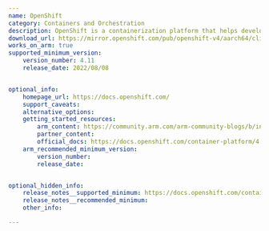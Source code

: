 ```yaml
---
name: OpenShift
category: Containers and Orchestration
description: OpenShift is a containerization platform that helps developers build, deploy, and manage applications across hybrid cloud environments, providing tools for automation, scalability, and collaboration.
download_url: https://mirror.openshift.com/pub/openshift-v4/aarch64/clients/ocp/
works_on_arm: true
supported_minimum_version:
    version_number: 4.11
    release_date: 2022/08/08


optional_info:
    homepage_url: https://docs.openshift.com/
    support_caveats:
    alternative_options:
    getting_started_resources:
        arm_content: https://community.arm.com/arm-community-blogs/b/infrastructure-solutions-blog/posts/software-innovations-with-red-hat-and-arm
        partner_content:
        official_docs: https://docs.openshift.com/container-platform/4.9/installing/installing_sno/install-sno-installing-sno.html
    arm_recommended_minimum_version:
        version_number:
        release_date:


optional_hidden_info:
    release_notes__supported_minimum: https://docs.openshift.com/container-platform/4.11/release_notes/ocp-4-11-release-notes.html
    release_notes__recommended_minimum:
    other_info:

---
```


